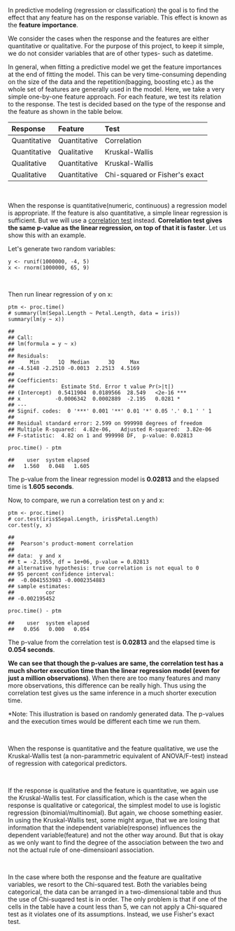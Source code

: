 In predictive modeling (regression or classification) the goal is to
find the effect that any feature has on the response variable. This
effect is known as the **feature importance**.

We consider the cases when the response and the features are either
quantitative or qualitative. For the purpose of this project, to keep it
simple, we do not consider variables that are of other types- such as
datetime.

In general, when fitting a predictive model we get the feature
importances at the end of fitting the model. This can be very
time-consuming depending on the size of the data and the
repetition(bagging, boosting etc.) as the whole set of features are
generally used in the model. Here, we take a very simple one-by-one
feature approach. For each feature, we test its relation to the
response. The test is decided based on the type of the response and the
feature as shown in the table below.

<table>
<thead>
<tr class="header">
<th align="left">Response</th>
<th align="left">Feature</th>
<th align="left">Test</th>
</tr>
</thead>
<tbody>
<tr class="odd">
<td align="left">Quantitative</td>
<td align="left">Quantitative</td>
<td align="left">Correlation</td>
</tr>
<tr class="even">
<td align="left">Quantitative</td>
<td align="left">Qualitative</td>
<td align="left">Kruskal-Wallis</td>
</tr>
<tr class="odd">
<td align="left">Qualitative</td>
<td align="left">Quantitative</td>
<td align="left">Kruskal-Wallis</td>
</tr>
<tr class="even">
<td align="left">Qualitative</td>
<td align="left">Quantitative</td>
<td align="left">Chi-squared or Fisher's exact</td>
</tr>
</tbody>
</table>

 

When the response is quantitative(numeric, continuous) a regression
model is appropriate. If the feature is also quantitative, a simple
linear regression is sufficient. But we will use a [correlation
test](https://en.wikipedia.org/wiki/Pearson_product-moment_correlation_coefficient#Testing_using_Student.27s_t-distribution)
instead. **Correlation test gives the same p-value as the linear
regression, on top of that it is faster**. Let us show this with an
example.  

Let's generate two random variables:

    y <- runif(1000000, -4, 5)
    x <- rnorm(1000000, 65, 9)

 

Then run linear regression of y on x:

    ptm <- proc.time()
    # summary(lm(Sepal.Length ~ Petal.Length, data = iris))
    summary(lm(y ~ x))

    ## 
    ## Call:
    ## lm(formula = y ~ x)
    ## 
    ## Residuals:
    ##     Min      1Q  Median      3Q     Max 
    ## -4.5148 -2.2510 -0.0013  2.2513  4.5169 
    ## 
    ## Coefficients:
    ##               Estimate Std. Error t value Pr(>|t|)    
    ## (Intercept)  0.5411904  0.0189566  28.549   <2e-16 ***
    ## x           -0.0006342  0.0002889  -2.195   0.0281 *  
    ## ---
    ## Signif. codes:  0 '***' 0.001 '**' 0.01 '*' 0.05 '.' 0.1 ' ' 1
    ## 
    ## Residual standard error: 2.599 on 999998 degrees of freedom
    ## Multiple R-squared:  4.82e-06,   Adjusted R-squared:  3.82e-06 
    ## F-statistic:  4.82 on 1 and 999998 DF,  p-value: 0.02813

    proc.time() - ptm

    ##    user  system elapsed 
    ##   1.560   0.048   1.605

The p-value from the linear regression model is **0.02813** and the
elapsed time is **1.605 seconds**.  

Now, to compare, we run a correlation test on y and x:

    ptm <- proc.time()
    # cor.test(iris$Sepal.Length, iris$Petal.Length)
    cor.test(y, x)

    ## 
    ##  Pearson's product-moment correlation
    ## 
    ## data:  y and x
    ## t = -2.1955, df = 1e+06, p-value = 0.02813
    ## alternative hypothesis: true correlation is not equal to 0
    ## 95 percent confidence interval:
    ##  -0.0041553983 -0.0002354883
    ## sample estimates:
    ##          cor 
    ## -0.002195452

    proc.time() - ptm

    ##    user  system elapsed 
    ##   0.056   0.000   0.054

The p-value from the correlation test is **0.02813** and the elapsed time
is **0.054 seconds**.

**We can see that though the p-values are same, the correlation test has
a much shorter execution time than the linear regression model (even for
just a million observations)**. When there are too many features and
many more observations, this difference can be really high. Thus using
the correlation test gives us the same inference in a much shorter
execution time.

\*Note: This illustration is based on randomly generated data. The
p-values and the execution times would be different each time we run
them.

 

When the response is quantitative and the feature qualitative, we use
the Kruskal-Wallis test (a non-parammetric equivalent of ANOVA/F-test)
instead of regression with categorical predictors.

 

If the response is qualitative and the feature is quantitative, we again
use the Kruskal-Wallis test. For classification, which is the case when
the response is qualitative or categorical, the simplest model to use is
logistic regression (binomial/multinomial). But again, we choose
something easier. In using the Kruskal-Wallis test, some might argue,
that we are losing that information that the independent
variable(response) influences the dependent variable(feature) and not
the other way around. But that is okay as we only want to find the
degree of the association between the two and not the actual rule of
one-dimensioanl association.

 

In the case where both the response and the feature are qualitative
variables, we resort to the Chi-squared test. Both the variables being
categorical, the data can be arranged in a two-dimensional table and
thus the use of Chi-suqared test is in order. The only problem is that
if one of the cells in the table have a count less than 5, we can not
apply a Chi-squared test as it violates one of its assumptions. Instead,
we use Fisher's exact test.
